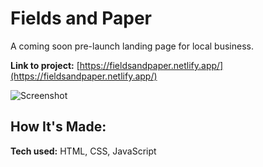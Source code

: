 # Fields and Paper
A coming soon pre-launch landing page for local business.

**Link to project:** [https://fieldsandpaper.netlify.app/](https://fieldsandpaper.netlify.app/)

![Screenshot](/repository/images/fp-preview.png?raw=true)

## How It's Made:

**Tech used:** HTML, CSS, JavaScript
